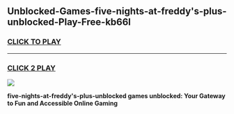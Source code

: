 
## Unblocked-Games-five-nights-at-freddy's-plus-unblocked-Play-Free-kb66l
<h3>
<a href="https://premium76.site?title=five-nights-at-freddy's-plus-unblocked&ref=20M">CLICK TO PLAY</a></h3>
<hr>

<h3>
<a href="https://premium76.site?title=five-nights-at-freddy's-plus-unblocked&ref=20M">CLICK 2 PLAY</a>
  
</h3>

<a href="https://premium76.site?title=five-nights-at-freddy's-plus-unblocked&ref=19M"><img src="https://clearcache.store/games.png"></a>


**five-nights-at-freddy's-plus-unblocked games unblocked: Your Gateway to Fun and Accessible Online Gaming**
